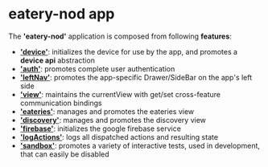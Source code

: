# eatery-nod app

The **'eatery-nod'** application is composed from following **features**:
 - [**'device'**](device/README.md):         initializes the device for use by the app, and promotes a **device api** abstraction
 - [**'auth'**](auth/README.md):             promotes complete user authentication
 - [**'leftNav'**](leftNav/README.md):       promotes the app-specific Drawer/SideBar on the app's left side
 - [**'view'**](view/README.md):             maintains the currentView with get/set cross-feature communication bindings
 - [**'eateries'**](eateries/README.md):     manages and promotes the eateries view
 - [**'discovery'**](discovery/README.md):   manages and promotes the discovery view
 - [**'firebase'**](firebase/README.md):     initializes the google firebase service
 - [**'logActions'**](logActions/README.md): logs all dispatched actions and resulting state
 - [**'sandbox'**](sandbox/README.md):       promotes a variety of interactive tests, used in development, that can easily be disabled
